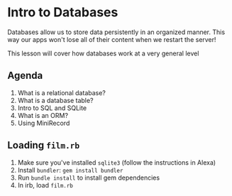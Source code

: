 # Intro to Databases

Databases allow us to store data persistently in an organized manner. This way our apps won't lose all of their content when we restart the server!

This lesson will cover how databases work at a very general level

## Agenda
1. What is a relational database?
2. What is a database table?
3. Intro to SQL and SQLite
4. What is an ORM?
5. Using MiniRecord

## Loading `film.rb`
1. Make sure you've installed `sqlite3` (follow the instructions in Alexa)
2. Install `bundler`: `gem install bundler`
3. Run `bundle install` to install gem dependencies
4. In irb, load `film.rb`

